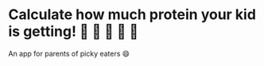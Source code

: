 # Calculate how much protein your kid is getting! 🧀 🍤 🥛 🥜 🐔 
An app for parents of picky eaters :smile:
